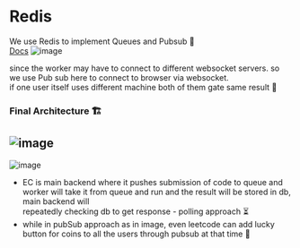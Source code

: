 # Redis
We use Redis to implement Queues and Pubsub 🚀  
[Docs](https://projects.100xdevs.com/tracks/Redis/Redis1)
![image](https://github.com/user-attachments/assets/46c15478-419d-4761-a5b6-c9624cabc1d1)

since the worker may have to connect to different websocket servers. so we use Pub sub here to connect to browser via websocket.  
if one user itself uses different machine both of them gate same result 🔁

### Final Architecture 🏗️
![image](https://github.com/user-attachments/assets/1b0f7e69-6b96-4084-9b20-d083ef810b94)
---
![image](https://github.com/user-attachments/assets/88b72813-e89e-447a-9d4e-6e8c76fe3b46)
- EC is main backend where it pushes submission of code to queue and worker will take it from queue and run and the result will be stored in db, main backend will  
repeatedly checking db to get response - polling approach ⏳
- while in pubSub approach as in image, even leetcode can add lucky button for coins to all the users through pubsub at that time 🎉
